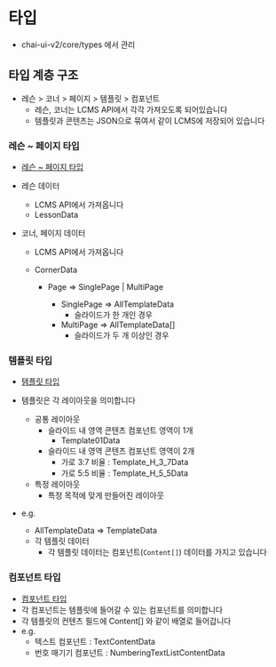 # 타입

- chai-ui-v2/core/types 에서 관리

## 타입 계층 구조

- 레슨 > 코너 > 페이지 > 템플릿 > 컴포넌트
  - 레슨, 코너는 LCMS API에서 각각 가져오도록 되어있습니다
  - 템플릿과 콘텐츠는 JSON으로 묶여서 같이 LCMS에 저장되어 있습니다

### 레슨 ~ 페이지 타입

- [레슨 ~ 페이지 타입](../../packages/chai-ui-v2/src/core/types/appData.ts)
- 레슨 데이터

  - LCMS API에서 가져옵니다
  - LessonData

- 코너, 페이지 데이터

  - LCMS API에서 가져옵니다
  - CornerData

    - Page => SinglePage | MultiPage

      - SinglePage => AllTemplateData
        - 슬라이드가 한 개인 경우
      - MultiPage => AllTemplateData[]
        - 슬라이드가 두 개 이상인 경우

### 템플릿 타입

- [템플릿 타입](../../packages/chai-ui-v2/src/core/types/templates.ts)
- 템플릿은 각 레이아웃을 의미합니다

  - 공통 레이아웃
    - 슬라이드 내 영역 콘텐츠 컴포넌트 영역이 1개
      - Template01Data
    - 슬라이드 내 영역 콘텐츠 컴포넌트 영역이 2개
      - 가로 3:7 비율 : Template_H_3_7Data
      - 가로 5:5 비율 : Template_H_5_5Data
  - 특정 레이아웃
    - 특정 목적에 맞게 만들어진 레이아웃

- e.g.
  - AllTemplateData => TemplateData
  - 각 템플릿 데이터
    - 각 템플릿 데이터는 컴포넌트(`Content[]`) 데이터를 가지고 있습니다

### 컴포넌트 타입

- [컴포넌트 타입](../../packages/chai-ui-v2/src/core/types/contents.ts)
- 각 컴포넌트는 템플릿에 들어갈 수 있는 컴포넌트를 의미합니다
- 각 템플릿의 컨텐츠 필드에 Content[] 와 같이 배열로 들어갑니다
- e.g.
  - 텍스트 컴포넌트 : TextContentData
  - 번호 매기기 컴포넌트 : NumberingTextListContentData
